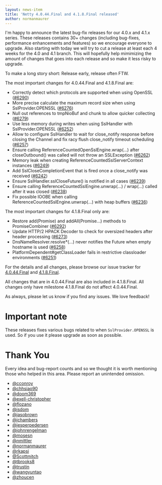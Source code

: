 ```yaml
---
layout: news-item
title: 'Netty 4.0.44.Final and 4.1.8.Final released'
author: normanmaurer
---
```


I'm happy to announce the latest bug-fix releases for our 4.0.x and 4.1.x series.
These releases contains 30+ changes (including bug-fixes, performance enhancements and features) so we encourage everyone to upgrade.
Also starting with today we will try to cut a release at least each 4 weeks for the 4.0 and 4.1 branch. This will hopefully help mimimizing the amount of changes that goes into each release and so make it less risky to upgrade.

To make a long story short: Release early, release often FTW.

The most important changes for 4.0.44.Final and 4.1.8.Final are:

* Correctly detect which protocols are supported when using OpenSSL ([#6290](https://github.com/netty/netty/pull/6290))
* More precise calculate the maximum record size when using SslProvider.OPENSSL ([#6276](https://github.com/netty/netty/pull/6276))
* Null out references to tmpNioBuf and chunk to allow quicker collecting ([#6279](https://github.com/netty/netty/pull/6279))
* Use less memory during writes when using SslHandler with SslProvider.OPENSSL ([#6252](https://github.com/netty/netty/pull/6252))
* Allow to configure SslHandler to wait for close_notify response before closing the Channel and fix racy flush close_notify timeout scheduling ([#6257](https://github.com/netty/netty/pull/6257))
* Ensure calling ReferenceCountedOpenSslEngine.wrap(...) after closeOutbound() was called will not throw an SSLException ([#6262](https://github.com/netty/netty/pull/6262))
* Memory leak when creating ReferenceCountedSslServerContext instances ([#6249](https://github.com/netty/netty/issues/6249))
* Add SslCloseCompletionEvent that is fired once a close_notify was received ([#6242](https://github.com/netty/netty/pull/6242))
* Ensure SslHandler.sslCloseFuture() is notified in all cases ([#6239](https://github.com/netty/netty/pull/6239))
* Ensure calling ReferenceCountedSslEngine.unwrap(...) / wrap(...) called after it was closed ([#6238](https://github.com/netty/netty/pull/6238))
* Fix possible IOOBE when calling ReferenceCountedSslEngine.unwrap(...) with heap buffers ([#6236](https://github.com/netty/netty/pull/6236))

The most important changes for 4.1.8.Final only are:

* Restore add(Promise) and addAll(Promise...) methods to PromiseCombiner ([#6292](https://github.com/netty/netty/pull/6292))
* Update HTTP/2 HPACK Decoder to check for oversized headers after header processing ([#6273](https://github.com/netty/netty/pull/6273))
* DnsNameResolver.resolve*(...) never notifies the Future when empty hostname is used ([#6258](https://github.com/netty/netty/pull/6258))
* PlatformDependent#getClassLoader fails in restrictive classloader environments ([#6251](https://github.com/netty/netty/pull/6251))


For the details and all changes, please browse our issue tracker for [4.0.44.Final](https://github.com/netty/netty/milestone/157?closed=1) and [4.1.8.Final](https://github.com/netty/netty/milestone/156?closed=1).

All changes that are in 4.0.44.Final are also included in 4.1.8.Final. All changes only have milestone 4.1.8.Final
do not affect 4.0.44.Final.

As always, please let us know if you find any issues. We love feedback!

# Important note

These releases fixes various bugs related to when `SslProvider.OPENSSL` is used. So if you use it please upgrade as soon as possible.

# Thank You

Every idea and bug-report counts and so we thought it is worth mentioning those who helped in this area. Please report an unintended omission.


* [@cconroy](https://github.com/cconroy)
* [@chhsiao90](https://github.com/chhsiao90)  
* [@doom369](https://github.com/doom369)
* [@exell-christopher](https://github.com/exell-christopher)  
* [@flozano](https://github.com/flozano)
* [@isdom](https://github.com/isdom)  
* [@jasobrown](https://github.com/jasobrown)
* [@jchambers](https://github.com/jchambers)  
* [@jesperpedersen](https://github.com/jesperpedersen)  
* [@johnrengelman](https://github.com/johnrengelman)  
* [@mosesn](https://github.com/mosesn)
* [@nmittler](https://github.com/nmittler)
* [@normanmaurer](https://github.com/normanmaurer)
* [@rkapsi](https://github.com/rkapsi)
* [@Scottmitch](https://github.com/Scottmitch)
* [@tbrooks8](https://github.com/tbrooks8)
* [@trustin](https://github.com/trustin)
* [@wangyuntao](https://github.com/wangyuntao)
* [@zhoucen](https://github.com/zhoucen)
